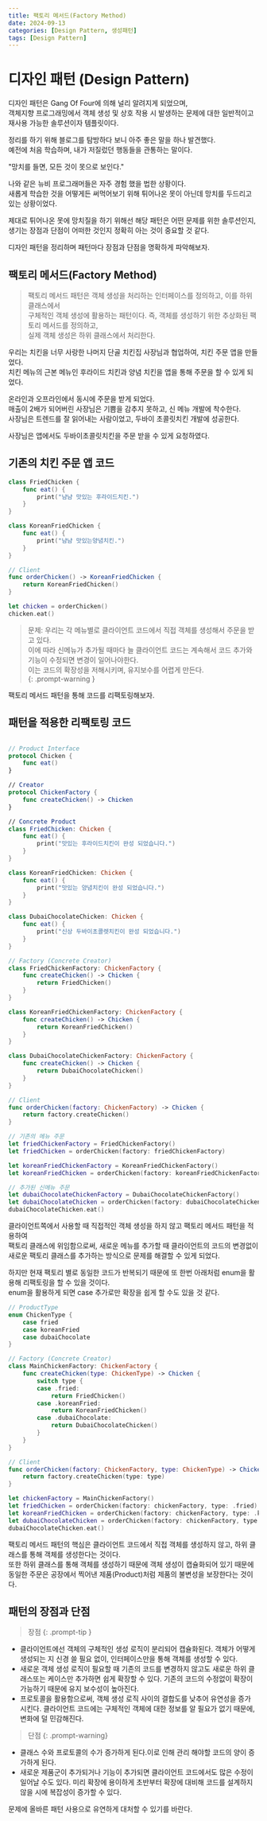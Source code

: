 ```yaml
---
title: 팩토리 메서드(Factory Method) 
date: 2024-09-13 
categories: [Design Pattern, 생성패턴]
tags: [Design Pattern]
---
```


# 디자인 패턴 (Design Pattern)
디자인 패턴은 Gang Of Four에 의해 널리 알려지게 되었으며,  
객체지향 프로그래밍에서 객체 생성 및 상호 작용 시 발생하는 문제에 대한 일반적이고 재사용 가능한 솔루션이자 템플릿이다.

정리를 하기 위해 블로그를 탐방하다 보니 아주 좋은 말을 하나 발견했다.  
예전에 처음 학습하며, 내가 저질렀던 행동들을 관통하는 말이다.  

"망치를 들면, 모든 것이 못으로 보인다."  

나와 같은 뉴비 프로그래머들은 자주 경험 했을 법한 상황이다.  
새롭게 학습한 것을 어떻게든 써먹어보기 위해 튀어나온 못이 아닌데 망치를 두드리고 있는 상황이었다.  
  
제대로 튀어나온 못에 망치질을 하기 위해선 해당 패턴은 어떤 문제를 위한 솔루션인지,  
생기는 장점과 단점이 어떠한 것인지 정확히 아는 것이 중요할 것 같다.  
  
디자인 패턴을 정리하며 패턴마다 장점과 단점을 명확하게 파악해보자.  

## 팩토리 메서드(Factory Method)
>팩토리 메서드 패턴은 객체 생성을 처리하는 인터페이스를 정의하고, 이를 하위 클래스에서  
구체적인 객체 생성에 활용하는 패턴이다. 즉, 객체를 생성하기 위한 추상화된 팩토리 메서드를 정의하고,  
실제 객체 생성은 하위 클래스에서 처리한다.   
  
우리는 치킨을 너무 사랑한 나머지 단골 치킨집 사장님과 협업하여, 치킨 주문 앱을 만들었다.  
치킨 메뉴의 근본 메뉴인 후라이드 치킨과 양념 치킨을 앱을 통해 주문을 할 수 있게 되었다.  

온라인과 오프라인에서 동시에 주문을 받게 되었다.      
매출이 2배가 되어버린 사장님은 기쁨을 감추지 못하고, 신 메뉴 개발에 착수한다.    
사장님은 트렌드를 잘 읽어내는 사람이었고, 두바이 초콜릿치킨 개발에 성공한다.  
  
사장님은 앱에서도 두바이초콜릿치킨을 주문 받을 수 있게 요청하였다.  
  
## 기존의 치킨 주문 앱 코드  
```swift
class FriedChicken {
    func eat() {
        print("냠냠 맛있는 후라이드치킨.")
    }        
}

class KoreanFriedChicken {
    func eat() {
        print("냠냠 맛있는양념치킨.")
    }
}

// Client
func orderChicken() -> KoreanFriedChicken {
    return KoreanFriedChicken()
}

let chicken = orderChicken()
chicken.eat()
```          

> 문제: 우리는 각 메뉴별로 클라이언트 코드에서 직접 객체를 생성해서 주문을 받고 있다.  
이에 따라 신메뉴가 추가될 때마다 늘 클라이언트 코드는 계속해서 코드 추가와 기능이 수정되면 변경이 일어나야한다.  
이는 코드의 확장성을 저해시키며, 유지보수를 어렵게 만든다.  
{: .prompt-warning }

팩토리 메서드 패턴을 통해 코드를 리팩토링해보자.  
  
## 패턴을 적용한 리팩토링 코드
```swift 

// Product Interface
protocol Chicken {
    func eat()
}

// Creator 
protocol ChickenFactory {
    func createChicken() -> Chicken
}

// Concrete Product
class FriedChicken: Chicken {
    func eat() {
        print("맛있는 후라이드치킨이 완성 되었습니다.")
    }
}

class KoreanFriedChicken: Chicken {
    func eat() {
        print("맛있는 양념치킨이 완성 되었습니다.")
    }
}

class DubaiChocolateChicken: Chicken {
    func eat() {
        print("신상 두바이초콜렛치킨이 완성 되었습니다.")
    }
}

// Factory (Concrete Creator)
class FriedChickenFactory: ChickenFactory {
    func createChicken() -> Chicken {
        return FriedChicken()
    }
}

class KoreanFriedChickenFactory: ChickenFactory {
    func createChicken() -> Chicken {
        return KoreanFriedChicken()
    }
}

class DubaiChocolateChickenFactory: ChickenFactory {
    func createChicken() -> Chicken {
        return DubaiChocolateChicken()
    }
}

// Client
func orderChicken(factory: ChickenFactory) -> Chicken {
    return factory.createChicken()
}

// 기존의 메뉴 주문
let friedChickenFactory = FriedChickenFactory()
let friedChicken = orderChicken(factory: friedChickenFactory)

let koreanFriedChickenFactory = KoreanFriedChickenFactory()
let koreanFriedChicken = orderChicken(factory: koreanFriedChickenFactory)

// 추가된 신메뉴 주문
let dubaiChocolateChickenFactory = DubaiChocolateChickenFactory()
let dubaiChocolateChicken = orderChicken(factory: dubaiChocolateChickenFactory)
dubaiChocolateChicken.eat()
```

클라이언트쪽에서 사용할 때 직접적인 객체 생성을 하지 않고 팩토리 메서드 패턴을 적용하여   
팩토리 클래스에 위임함으로써, 새로운 메뉴를 추가할 때 클라이언트의 코드의 변경없이 새로운 팩토리 클래스를 추가하는 방식으로   문제를 해결할 수 있게 되었다.  
  
하지만 현재 팩토리 별로 동일한 코드가 반복되기 때문에 또 한번 아래처럼 enum을 활용해 리팩토링을 할 수 있을 것이다.  
enum을 활용하게 되면 case 추가로만 확장을 쉽게 할 수도 있을 것 같다.  

```swift
// ProductType
enum ChickenType {
    case fried
    case koreanFried
    case dubaiChocolate
}

// Factory (Concrete Creator)
class MainChickenFactory: ChickenFactory {
    func createChicken(type: ChickenType) -> Chicken {
        switch type {
        case .fried:
            return FriedChicken()
        case .koreanFried:
            return KoreanFriedChicken()
        case .dubaiChocolate:
            return DubaiChocolateChicken()
        }
    }
}

// Client
func orderChicken(factory: ChickenFactory, type: ChickenType) -> Chicken {
    return factory.createChicken(type: type)
}

let chickenFactory = MainChickenFactory()
let friedChicken = orderChicken(factory: chickenFactory, type: .fried)
let koreanFriedChicken = orderChicken(factory: chickenFactory, type: .koreanFried)
let dubaiChocolateChicken = orderChicken(factory: chickenFactory, type: .dubaiChocolate)
dubaiChocolateChicken.eat()
```

팩토리 메서드 패턴의 핵심은 클라이언트 코드에서 직접 객체를 생성하지 않고, 하위 클래스를 통해 객체를 생성한다는 것이다.  
또한 하위 클래스를 통해 객체를 생성하기 때문에 객체 생성이 캡슐화되어 있기 때문에 동일한 주문은 공장에서 찍어낸 제품(Product)처럼 제품의 불변성을 보장한다는 것이다.   

## 패턴의 장점과 단점
  
> 장점
{: .prompt-tip }

- 클라이언트에선 객체의 구체적인 생성 로직이 분리되어 캡슐화된다. 객체가 어떻게 생성되는 지 신경 쓸 필요 없이,
인터페이스만을 통해 객체를 생성할 수 있다.
- 새로운 객체 생성 로직이 필요할 때 기존의 코드를 변경하지 않고도 새로운 하위 클래스또는 케이스만 추가하면 쉽게 확장할 수 있다. 기존의 코드의 수정없이 확장이 가능하기 때문에 유지 보수성이 높아진다.
- 프로토콜을 활용함으로써, 객체 생성 로직 사이의 결합도를 낮추어 유연성을 증가 시킨다. 클라이언트 코드에는 구체적인 객체에 대한 정보를 알 필요가 없기 때문에, 변화에 덜 민감해진다.

> 단점
{: .prompt-warning}

- 클래스 수와 프로토콜의 수가 증가하게 된다.이로 인해 관리 해야할 코드의 양이 증가하게 된다.
- 새로운 제품군이 추가되거나 기능이 추가되면 클라이언트 코드에서도 많은 수정이 일어날 수도 있다. 미리 확장에 용이하게 초반부터 확장에 대비해 코드를 설계하지 않을 시에 복잡성이 증가할 수 있다. 

문제에 올바른 패턴 사용으로 유연하게 대처할 수 있기를 바란다.
